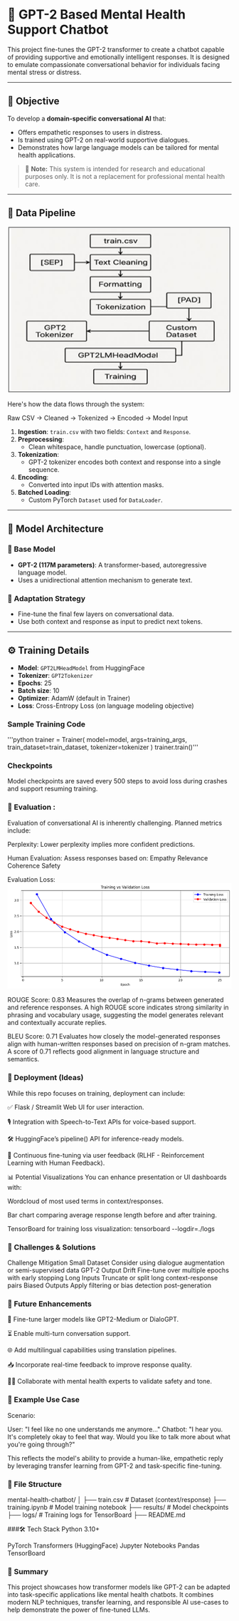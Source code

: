 # 💬 GPT-2 Based Mental Health Support Chatbot

This project fine-tunes the GPT-2 transformer to create a chatbot capable of providing supportive and emotionally intelligent responses. It is designed to emulate compassionate conversational behavior for individuals facing mental stress or distress.

---

## 📌 Objective

To develop a **domain-specific conversational AI** that:
- Offers empathetic responses to users in distress.
- Is trained using GPT-2 on real-world supportive dialogues.
- Demonstrates how large language models can be tailored for mental health applications.

> 🧠 **Note:** This system is intended for research and educational purposes only. It is not a replacement for professional mental health care.

---

## 🔁 Data Pipeline

![Data Pipeline](assets/Architecture.png)

Here's how the data flows through the system:

Raw CSV → Cleaned → Tokenized → Encoded → Model Input

1. **Ingestion**: `train.csv` with two fields: `Context` and `Response`.
2. **Preprocessing**:
   - Clean whitespace, handle punctuation, lowercase (optional).
3. **Tokenization**:
   - GPT-2 tokenizer encodes both context and response into a single sequence.
4. **Encoding**:
   - Converted into input IDs with attention masks.
5. **Batched Loading**:
   - Custom PyTorch `Dataset` used for `DataLoader`.

---

## 🧠 Model Architecture

### 🔧 Base Model
- **GPT-2 (117M parameters)**: A transformer-based, autoregressive language model.
- Uses a unidirectional attention mechanism to generate text.

### 🧩 Adaptation Strategy
- Fine-tune the final few layers on conversational data.
- Use both context and response as input to predict next tokens.

---

## ⚙️ Training Details

- **Model**: `GPT2LMHeadModel` from HuggingFace
- **Tokenizer**: `GPT2Tokenizer`
- **Epochs**: 25
- **Batch size**: 10
- **Optimizer**: AdamW (default in Trainer)
- **Loss**: Cross-Entropy Loss (on language modeling objective)

### Sample Training Code

'''python
trainer = Trainer(
    model=model,
    args=training_args,
    train_dataset=train_dataset,
    tokenizer=tokenizer
)
trainer.train()'''

### Checkpoints
Model checkpoints are saved every 500 steps to avoid loss during crashes and support resuming training.

### 🧪 Evaluation :
Evaluation of conversational AI is inherently challenging. Planned metrics include:

Perplexity: Lower perplexity implies more confident predictions.

Human Evaluation: Assess responses based on:
Empathy
Relevance
Coherence
Safety

Evaluation Loss:
![Loss](assets/graph.png)

ROUGE Score: 0.83
Measures the overlap of n-grams between generated and reference responses. A high ROUGE score indicates strong similarity in phrasing and vocabulary usage, suggesting the model generates relevant and contextually accurate replies.

BLEU Score: 0.71
Evaluates how closely the model-generated responses align with human-written responses based on precision of n-gram matches. A score of 0.71 reflects good alignment in language structure and semantics.

 ### 🎯 Deployment (Ideas)
While this repo focuses on training, deployment can include:

✅ Flask / Streamlit Web UI for user interaction.

🎙️ Integration with Speech-to-Text APIs for voice-based support.

🛠️ HuggingFace’s pipeline() API for inference-ready models.

🔄 Continuous fine-tuning via user feedback (RLHF - Reinforcement Learning with Human Feedback).

📊 Potential Visualizations
You can enhance presentation or UI dashboards with:

Wordcloud of most used terms in context/responses.

Bar chart comparing average response length before and after training.

TensorBoard for training loss visualization:
tensorboard --logdir=./logs

### 🚧 Challenges & Solutions
Challenge	Mitigation
Small Dataset	Consider using dialogue augmentation or semi-supervised data
GPT-2 Output Drift	Fine-tune over multiple epochs with early stopping
Long Inputs	Truncate or split long context-response pairs
Biased Outputs	Apply filtering or bias detection post-generation

### 🔬 Future Enhancements
🧠 Fine-tune larger models like GPT2-Medium or DialoGPT.

⏳ Enable multi-turn conversation support.

🌐 Add multilingual capabilities using translation pipelines.

📥 Incorporate real-time feedback to improve response quality.

🧑‍⚕️ Collaborate with mental health experts to validate safety and tone.

### 🧵 Example Use Case
Scenario:

User: "I feel like no one understands me anymore..."
Chatbot: "I hear you. It's completely okay to feel that way. Would you like to talk more about what you're going through?"

This reflects the model's ability to provide a human-like, empathetic reply by leveraging transfer learning from GPT-2 and task-specific fine-tuning.

### 📂 File Structure

mental-health-chatbot/
│
├── train.csv                # Dataset (context/response)
├── training.ipynb           # Model training notebook
├── results/                 # Model checkpoints
├── logs/                    # Training logs for TensorBoard
├── README.md                

###🛠 Tech Stack
Python 3.10+

PyTorch
Transformers (HuggingFace)
Jupyter Notebooks
Pandas
TensorBoard 

### 💭 Summary
This project showcases how transformer models like GPT-2 can be adapted into task-specific applications like mental health chatbots. It combines modern NLP techniques, transfer learning, and responsible AI use-cases to help demonstrate the power of fine-tuned LLMs.

